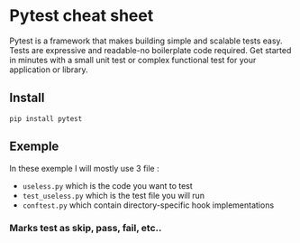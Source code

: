 # Pytest cheat sheet

Pytest is a framework that makes building simple and scalable tests easy. Tests are expressive and readable-no boilerplate code required. Get started in minutes with a small unit test or complex functional test for your application or library.

## Install

	pip install pytest
	
## Exemple

In these exemple I will mostly use 3 file :
- `useless.py` which is the code you want to test
- `test_useless.py` which is the test file you will run
- `conftest.py` which contain directory-specific hook implementations

### Marks test as skip, pass, fail, etc..